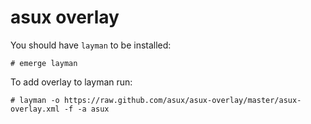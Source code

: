 # asux overlay

You should have `layman` to be installed:

    # emerge layman

To add overlay to layman run:

	# layman -o https://raw.github.com/asux/asux-overlay/master/asux-overlay.xml -f -a asux
